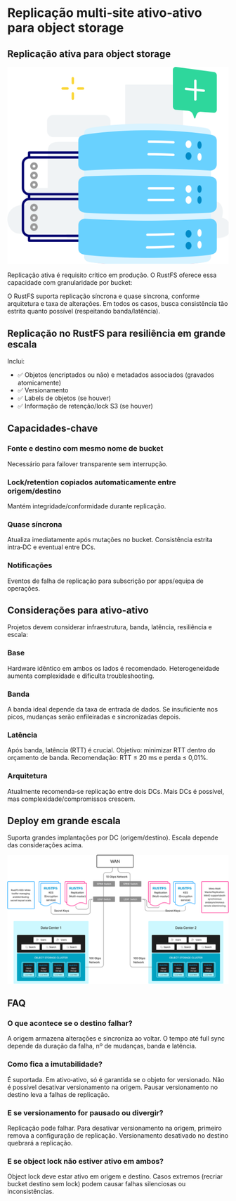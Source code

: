 # Replicação multi‑site ativo‑ativo para object storage

## Replicação ativa para object storage

![Replicação de object storage](images/s6-1.png)

Replicação ativa é requisito crítico em produção. O RustFS oferece essa capacidade com granularidade por bucket:

O RustFS suporta replicação síncrona e quase síncrona, conforme arquitetura e taxa de alterações. Em todos os casos, busca consistência tão estrita quanto possível (respeitando banda/latência).

## Replicação no RustFS para resiliência em grande escala

Inclui:

- ✅ Objetos (encriptados ou não) e metadados associados (gravados atomicamente)
- ✅ Versionamento
- ✅ Labels de objetos (se houver)
- ✅ Informação de retenção/lock S3 (se houver)

## Capacidades‑chave

### Fonte e destino com mesmo nome de bucket

Necessário para failover transparente sem interrupção.

### Lock/retention copiados automaticamente entre origem/destino

Mantém integridade/conformidade durante replicação.

### Quase síncrona

Atualiza imediatamente após mutações no bucket. Consistência estrita intra‑DC e eventual entre DCs.

### Notificações

Eventos de falha de replicação para subscrição por apps/equipa de operações.

## Considerações para ativo‑ativo

Projetos devem considerar infraestrutura, banda, latência, resiliência e escala:

### Base

Hardware idêntico em ambos os lados é recomendado. Heterogeneidade aumenta complexidade e dificulta troubleshooting.

### Banda

A banda ideal depende da taxa de entrada de dados. Se insuficiente nos picos, mudanças serão enfileiradas e sincronizadas depois.

### Latência

Após banda, latência (RTT) é crucial. Objetivo: minimizar RTT dentro do orçamento de banda. Recomendação: RTT ≤ 20 ms e perda ≤ 0,01%.

### Arquitetura

Atualmente recomenda‑se replicação entre dois DCs. Mais DCs é possível, mas complexidade/compromissos crescem.

## Deploy em grande escala

Suporta grandes implantações por DC (origem/destino). Escala depende das considerações acima.

![Arquitetura em grande escala](images/s6-2.png)

## FAQ

### O que acontece se o destino falhar?

A origem armazena alterações e sincroniza ao voltar. O tempo até full sync depende da duração da falha, nº de mudanças, banda e latência.

### Como fica a imutabilidade?

É suportada. Em ativo‑ativo, só é garantida se o objeto for versionado. Não é possível desativar versionamento na origem. Pausar versionamento no destino leva a falhas de replicação.

### E se versionamento for pausado ou divergir?

Replicação pode falhar. Para desativar versionamento na origem, primeiro remova a configuração de replicação. Versionamento desativado no destino quebrará a replicação.

### E se object lock não estiver ativo em ambos?

Object lock deve estar ativo em origem e destino. Casos extremos (recriar bucket destino sem lock) podem causar falhas silenciosas ou inconsistências.

